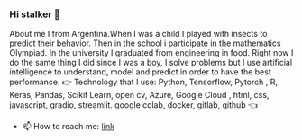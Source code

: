 ### Hi stalker 👋



About me
I from Argentina.When I was a child I played with insects to predict their behavior. Then in the school i participate in the mathematics Olympiad. In the university I graduated from engineering in food.
Right now I do the same thing I did since I was a boy, I solve problems but I use artificial intelligence to understand, model and predict in order to have the best performance.
👉 Technology that I use: Python, Tensorflow, Pytorch , R, Keras, Pandas, Scikit Learn, open cv, Azure, Google Cloud , html, css, javascript, gradio, streamlit. google colab, docker, gitlab, github 👈


- 📫 How to reach me: [link]( https://linktr.ee/cesarriat)


